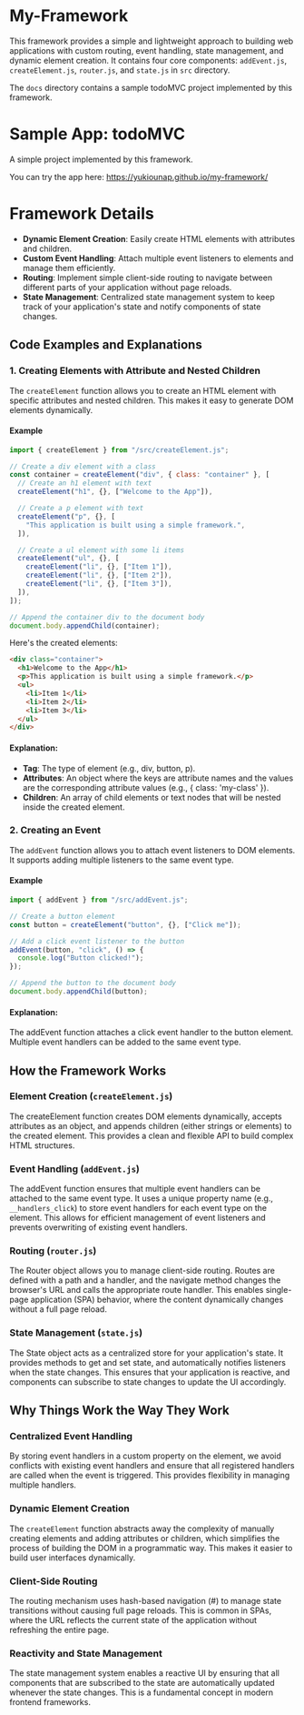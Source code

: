 # My-Framework

This framework provides a simple and lightweight approach to building web applications with custom routing, event handling, state management, and dynamic element creation. It contains four core components: `addEvent.js`, `createElement.js`, `router.js`, and `state.js` in `src` directory.

The `docs` directory contains a sample todoMVC project implemented by this framework.

# Sample App: todoMVC

A simple project implemented by this framework.

You can try the app here: https://yukiounap.github.io/my-framework/

# Framework Details

- **Dynamic Element Creation**: Easily create HTML elements with attributes and children.
- **Custom Event Handling**: Attach multiple event listeners to elements and manage them efficiently.
- **Routing**: Implement simple client-side routing to navigate between different parts of your application without page reloads.
- **State Management**: Centralized state management system to keep track of your application's state and notify components of state changes.

## Code Examples and Explanations

### 1. Creating Elements with Attribute and Nested Children

The `createElement` function allows you to create an HTML element with specific attributes and nested children. This makes it easy to generate DOM elements dynamically.

#### Example

```javascript
import { createElement } from "/src/createElement.js";

// Create a div element with a class
const container = createElement("div", { class: "container" }, [
  // Create an h1 element with text
  createElement("h1", {}, ["Welcome to the App"]),

  // Create a p element with text
  createElement("p", {}, [
    "This application is built using a simple framework.",
  ]),

  // Create a ul element with some li items
  createElement("ul", {}, [
    createElement("li", {}, ["Item 1"]),
    createElement("li", {}, ["Item 2"]),
    createElement("li", {}, ["Item 3"]),
  ]),
]);

// Append the container div to the document body
document.body.appendChild(container);
```

Here's the created elements:

```html
<div class="container">
  <h1>Welcome to the App</h1>
  <p>This application is built using a simple framework.</p>
  <ul>
    <li>Item 1</li>
    <li>Item 2</li>
    <li>Item 3</li>
  </ul>
</div>
```

#### Explanation:

- **Tag**: The type of element (e.g., div, button, p).
- **Attributes**: An object where the keys are attribute names and the values are the corresponding attribute values (e.g., { class: 'my-class' }).
- **Children**: An array of child elements or text nodes that will be nested inside the created element.

### 2. Creating an Event

The `addEvent` function allows you to attach event listeners to DOM elements. It supports adding multiple listeners to the same event type.

#### Example

```javascript
import { addEvent } from "/src/addEvent.js";

// Create a button element
const button = createElement("button", {}, ["Click me"]);

// Add a click event listener to the button
addEvent(button, "click", () => {
  console.log("Button clicked!");
});

// Append the button to the document body
document.body.appendChild(button);
```

#### Explanation:

The addEvent function attaches a click event handler to the button element. Multiple event handlers can be added to the same event type.

## How the Framework Works

### Element Creation (`createElement.js`)

The createElement function creates DOM elements dynamically, accepts attributes as an object, and appends children (either strings or elements) to the created element. This provides a clean and flexible API to build complex HTML structures.

### Event Handling (`addEvent.js`)

The addEvent function ensures that multiple event handlers can be attached to the same event type. It uses a unique property name (e.g., `__handlers_click`) to store event handlers for each event type on the element. This allows for efficient management of event listeners and prevents overwriting of existing event handlers.

### Routing (`router.js`)

The Router object allows you to manage client-side routing. Routes are defined with a path and a handler, and the navigate method changes the browser's URL and calls the appropriate route handler. This enables single-page application (SPA) behavior, where the content dynamically changes without a full page reload.

### State Management (`state.js`)

The State object acts as a centralized store for your application's state. It provides methods to get and set state, and automatically notifies listeners when the state changes. This ensures that your application is reactive, and components can subscribe to state changes to update the UI accordingly.

## Why Things Work the Way They Work

### Centralized Event Handling

By storing event handlers in a custom property on the element, we avoid conflicts with existing event handlers and ensure that all registered handlers are called when the event is triggered. This provides flexibility in managing multiple handlers.

### Dynamic Element Creation

The `createElement` function abstracts away the complexity of manually creating elements and adding attributes or children, which simplifies the process of building the DOM in a programmatic way. This makes it easier to build user interfaces dynamically.

### Client-Side Routing

The routing mechanism uses hash-based navigation (#) to manage state transitions without causing full page reloads. This is common in SPAs, where the URL reflects the current state of the application without refreshing the entire page.

### Reactivity and State Management

The state management system enables a reactive UI by ensuring that all components that are subscribed to the state are automatically updated whenever the state changes. This is a fundamental concept in modern frontend frameworks.